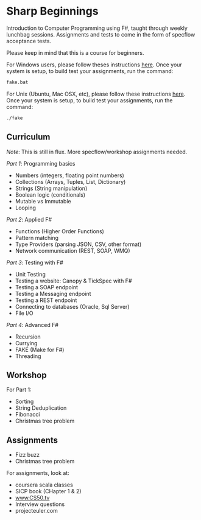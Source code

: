 Sharp Beginnings
===============

Introduction to Computer Programming using F#, taught through weekly lunchbag sessions. Assignments and tests to come in the form of specflow acceptance tests.

Please keep in mind that this is a course for beginners.

For Windows users, please follow theses instructions [here](http://fsharp.org/use/windows/). Once your system is setup, to build test your assignments, run the command:
```bash
fake.bat
```

For Unix (Ubuntu, Mac OSX, etc), please follow these instructions [here](http://fsharp.org/use/mac/). Once your system is setup, to build test your assignments, run the command:
```bash
./fake
```

Curriculum
---------------

*Note*: This is still in flux. More specflow/workshop assignments needed.

*Part 1*: Programming basics
- Numbers (integers, floating point numbers)
- Collections (Arrays, Tuples, List, Dictionary)
- Strings (String manipulation)
- Boolean logic (conditionals)
- Mutable vs Immutable
- Looping

*Part 2*: Applied F#
- Functions (Higher Order Functions)
- Pattern matching
- Type Providers (parsing JSON, CSV, other format)
- Network communication (REST, SOAP, WMQ)

*Part 3*: Testing with F#
- Unit Testing
- Testing a website: Canopy & TickSpec with F#
- Testing a SOAP endpoint
- Testing a Messaging endpoint
- Testing a REST endpoint
- Connecting to databases (Oracle, Sql Server)
- File I/O

*Part 4*: Advanced F#
- Recursion
- Currying
- FAKE (Make for F#)
- Threading
 
Workshop
---------

For Part 1:
- Sorting
- String Deduplication
- Fibonacci
- Christmas tree problem

Assignments
------------
- Fizz buzz
- Christmas tree problem

For assignments, look at:
- coursera scala classes
- SICP book (CHapter 1 & 2)
- www.CS50.tv
- Interview questions
- projecteuler.com
